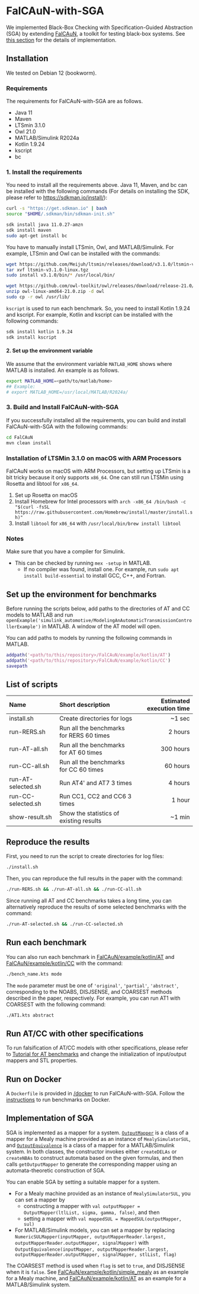 # FalCAuN-with-SGA
We implemented Black-Box Checking with Specification-Guided Abstraction (SGA) by extending [FalCAuN](https://github.com/MasWag/FalCAuN), a toolkit for testing black-box systems. See [this section](#Implementation-of-SGA) for the details of implementation.

## Installation
We tested on Debian 12 (bookworm).

### Requirements
The requirements for FalCAuN-with-SGA are as follows.
- Java 11
- Maven
- LTSmin 3.1.0
- Owl 21.0
- MATLAB/Simulink R2024a
- Kotlin 1.9.24
- kscript
- bc

### 1. Install the requirements
You need to install all the requirements above.
Java 11, Maven, and bc can be installed with the following commands (For details on installing the SDK, please refer to  https://sdkman.io/install/):
```sh
curl -s "https://get.sdkman.io" | bash
source "$HOME/.sdkman/bin/sdkman-init.sh"

sdk install java 11.0.27-amzn
sdk install maven
sudo apt-get install bc
```

You have to manually install LTSmin, Owl, and MATLAB/Simulink.
For example, LTSmin and Owl can be installed with the commands:
```sh
wget https://github.com/Meijuh/ltsmin/releases/download/v3.1.0/ltsmin-v3.1.0-linux.tgz
tar xvf ltsmin-v3.1.0-linux.tgz
sudo install v3.1.0/bin/* /usr/local/bin/

wget https://github.com/owl-toolkit/owl/releases/download/release-21.0/owl-linux-amd64-21.0.zip
unzip owl-linux-amd64-21.0.zip -d owl
sudo cp -r owl /usr/lib/
```

`kscript` is used to run each benchmark.
So, you need to install Kotlin 1.9.24 and kscript.
For example, Kotlin and kscript can be installed with the following commands:
```sh
sdk install kotlin 1.9.24
sdk install kscript
```

#### 2. Set up the environment variable

We assume that the environment variable `MATLAB_HOME` shows where MATLAB is installed. An example is as follows.

```sh
export MATLAB_HOME=<path/to/matlab/home>
## Example:
# export MATLAB_HOME=/usr/local/MATLAB/R2024a/
```

### 3. Build and Install FalCAuN-with-SGA
If you successfully installed all the requirements, you can build and install FalCAuN-with-SGA with the following commands:
```sh
cd FalCAuN
mvn clean install
```

### Installation of LTSMin 3.1.0 on macOS with ARM Processors

FalCAuN works on macOS with ARM Processors, but setting up LTSmin is a bit tricky because it only supports `x86_64`. One can still run LTSMin using Rosetta and libtool for `x86_64`.

1. Set up Rosetta on macOS
2. Install Homebrew for Intel processors with `arch -x86_64 /bin/bash -c "$(curl -fsSL https://raw.githubusercontent.com/Homebrew/install/master/install.sh)"`
3. Install `libtool` for `x86_64` with `/usr/local/bin/brew install libtool`

### Notes
Make sure that you have a compiler for Simulink.
- This can be checked by running `mex -setup` in MATLAB.
  - If no compiler was found, install one. For example, run `sudo apt install build-essential` to install GCC, C++, and Fortran.

## Set up the environment for benchmarks
Before running the scripts below, add paths to the directories of AT and CC models to MATLAB and run `openExample('simulink_automotive/ModelingAnAutomaticTransmissionControllerExample')` in MATLAB. A window of the AT model will open.

You can add paths to models by running the following commands in MATLAB.
```matlab
addpath('<path/to/this/repository>/FalCAuN/example/kotlin/AT')
addpath('<path/to/this/repository>/FalCAuN/example/kotlin/CC')
savepath
```

## List of scripts
|Name|Short description|Estimated execution time|
|:---|:---|---:|
|install.sh|Create directories for logs|~1 sec|
|run-RERS.sh|Run all the benchmarks for RERS 60 times|2 hours|
|run-AT-all.sh|Run all the benchmarks for AT 60 times|300 hours|
|run-CC-all.sh|Run all the benchmarks for CC 60 times|60 hours|
|run-AT-selected.sh|Run AT4' and AT7 3 times|4 hours|
|run-CC-selected.sh|Run CC1, CC2 and CC6 3 times|1 hour|
|show-result.sh|Show the statistics of existing results|~1 min|

## Reproduce the results
First, you need to run the script to create directories for log files:
```sh
./install.sh
```

Then, you can reproduce the full results in the paper with the command:
```sh
./run-RERS.sh && ./run-AT-all.sh && ./run-CC-all.sh
```

Since running all AT and CC benchmarks takes a long time, you can alternatively reproduce the results of some selected benchmarks with the command:
```sh
./run-AT-selected.sh && ./run-CC-selected.sh
```

## Run each benchmark
You can also run each benchmark in [FalCAuN/example/kotlin/AT](/FalCAuN/example/kotlin/AT) and [FalCAuN/example/kotlin/CC](/FalCAuN/example/kotlin/CC) with the command:
```sh
./bench_name.kts mode
```
The `mode` parameter must be one of `'original'`, `'partial'`, `'abstract'`, corresponding to the NOABS, DISJSENSE, and COARSEST methods described in the paper, respectively.
For example, you can run AT1 with COARSEST with the following command:
```sh
./AT1.kts abstract
```

## Run AT/CC with other specifications
To run falsification of AT/CC models with other specifications, please refer to [Tutorial for AT benchmarks](/FalCAuN/example/kotlin/AT/tutorial.md) and change the initialization of input/output mappers and STL properties.

## Run on Docker
A `Dockerfile` is provided in [/docker](/docker) to run FalCAuN-with-SGA.
Follow the [instructions](/docker/README.md) to run benchmarks on Docker.

## Implementation of SGA
SGA is implemented as a mapper for a system.
[`OutputMapper`](/FalCAuN/core/src/main/java/net/maswag/falcaun/OutputMapper.java) is a class of a mapper for a Mealy machine provided as an instance of `MealySimulatorSUL`, and [`OutputEquivalence`](/FalCAuN/core/src/main/java/net/maswag/falcaun/OutputEquivalence.java) is a class of a mapper for a MATLAB/Simulink system. In both classes, the constructor invokes either `createDELAs` or `createNBAs` to construct automata based on the given formulas, and then calls `getOutputMapper` to generate the corresponding mapper using an automata-theoretic construction of SGA.

You can enable SGA by setting a suitable mapper for a system.
- For a Mealy machine provided as an instance of `MealySimulatorSUL`, you can set a mapper by
  - constructing a mapper with `val outputMapper = OutputMapper(ltlList, sigma, gamma, false)`, and then
  - setting a mapper with `val mappedSUL = MappedSUL(outputMapper, sul)`
- For MATLAB/Simulink models, you can set a mapper by replacing `NumericSULMapper(inputMapper, outputMapperReader.largest, outputMapperReader.outputMapper, signalMapper)` with `OutputEquivalence(inputMapper, outputMapperReader.largest, outputMapperReader.outputMapper, signalMapper, stlList, flag)`

The COARSEST method is used when `flag` is set to `true`, and DISJSENSE when it is `false`.
See [FalCAuN/example/kotlin/simple_mealy](/FalCAuN/example/kotlin/simple_mealy) as an example for a Mealy machine, and [FalCAuN/example/kotlin/AT](/FalCAuN/example/kotlin/AT) as an example for a MATLAB/Simulink system.